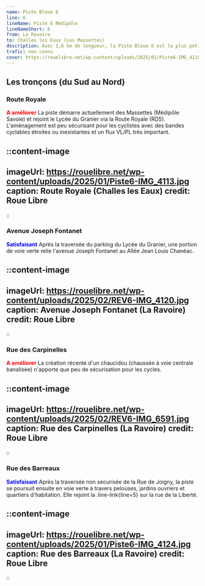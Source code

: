 ```yaml
---
name: Piste Bleue 6
line: 6
lineName: Piste 6 Médipôle
lineNameShort: 6
from: La Ravoire
to: Challes les Eaux (Les Massettes)
description: Avec 1,6 km de longueur, la Piste Bleue 6 est la plus petite ligne du réseau des Pistes Bleues. Elle permet depuis la Piste 5 de rejoindre le Lycée du Granier et le carrefour d'entrée de la zone Médipôle de Savoie.
trafic: non connu
cover: https://rouelibre.net/wp-content/uploads/2025/01/Piste6-IMG_4110.jpg
---
```


## Les tronçons (du Sud au Nord)

### Route Royale
<span style="color:red;font-weight:bold">A améliorer</span> La piste démarre actuellement des Massettes (Médipôle Savoie) et rejoint le Lycée du Granier via la Route Royale (RD5). L'aménagement est peu sécurisant pour les cyclistes avec des bandes cyclables étroites ou inexistantes et un flux VL/PL très important.

::content-image
---
imageUrl: https://rouelibre.net/wp-content/uploads/2025/01/Piste6-IMG_4113.jpg
caption: Route Royale (Challes les Eaux)
credit: Roue Libre
---
::

### Avenue Joseph Fontanet
<span style="color:blue;font-weight:bold">Satisfaisant</span> Après la traversée du parking du Lycée du Granier, une portion de voie verte relie l'avenue Joseph Fontanet au Allée Jean Louis Chanéac.

::content-image
---
imageUrl: https://rouelibre.net/wp-content/uploads/2025/02/REV6-IMG_4120.jpg
caption: Avenue Joseph Fontanet (La Ravoire)
credit: Roue Libre
---
::

### Rue des Carpinelles
<span style="color:red;font-weight:bold">A améliorer</span> La création récente d'un chaucidou (chaussée à voie centrale banalisée) n'apporte que peu de sécurisation pour les cycles.

::content-image
---
imageUrl: https://rouelibre.net/wp-content/uploads/2025/02/REV6-IMG_6591.jpg
caption: Rue des Carpinelles (La Ravoire)
credit: Roue Libre
---
::

### Rue des Barreaux
<span style="color:blue;font-weight:bold">Satisfaisant</span> Après la traversée non sécurisée de la Rue de Joigny, la piste se poursuit ensuite en voie verte à travers pelouses, jardins ouvriers et quartiers d'habitation. Elle rejoint la :line-link{line=5} sur la rue de la Liberté.

::content-image
---
imageUrl: https://rouelibre.net/wp-content/uploads/2025/01/Piste6-IMG_4124.jpg
caption: Rue des Barreaux (La Ravoire)
credit: Roue Libre
---
::